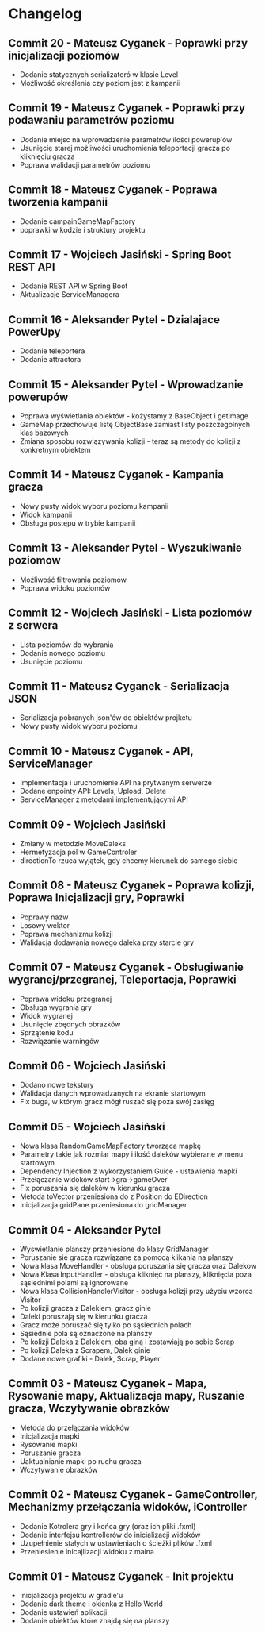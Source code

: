 # Changelog

## Commit 20 - Mateusz Cyganek - Poprawki przy inicjalizacji poziomów

-   Dodanie statycznych serializatoró w klasie Level
-   Możliwość określenia czy poziom jest z kampanii

## Commit 19 - Mateusz Cyganek - Poprawki przy podawaniu parametrów poziomu

-   Dodanie miejsc na wprowadzenie parametrów ilości powerup'ów
-   Usunięcię starej możliwości uruchomienia teleportacji gracza po kliknięciu gracza
-   Poprawa walidacji parametrów poziomu

## Commit 18 - Mateusz Cyganek - Poprawa tworzenia kampanii

-   Dodanie campainGameMapFactory
-   poprawki w kodzie i struktury projektu

## Commit 17 - Wojciech Jasiński - Spring Boot REST API

-   Dodanie REST API w Spring Boot
-   Aktualizacje ServiceManagera

## Commit 16 - Aleksander Pytel - Dzialajace PowerUpy

-   Dodanie teleportera
-   Dodanie attractora

## Commit 15 - Aleksander Pytel - Wprowadzanie powerupów

-   Poprawa wyświetlania obiektów - kożystamy z BaseObject i getImage
-   GameMap przechowuje listę ObjectBase zamiast listy poszczegolnych klas bazowych
-   Zmiana sposobu rozwiązywania kolizji - teraz są metody do kolizji z konkretnym obiektem

## Commit 14 - Mateusz Cyganek - Kampania gracza

-   Nowy pusty widok wyboru poziomu kampanii
-   Widok kampanii
-   Obsługa postępu w trybie kampanii

## Commit 13 - Aleksander Pytel - Wyszukiwanie poziomow

-   Możliwość filtrowania poziomów
-   Poprawa widoku poziomów

## Commit 12 - Wojciech Jasiński - Lista poziomów z serwera

-   Lista poziomów do wybrania
-   Dodanie nowego poziomu
-   Usunięcie poziomu

## Commit 11 - Mateusz Cyganek - Serializacja JSON

-   Serializacja pobranych json'ów do obiektów projketu
-   Nowy pusty widok wyboru poziomu

## Commit 10 - Mateusz Cyganek - API, ServiceManager

-   Implementacja i uruchomienie API na prytwanym serwerze
-   Dodane enpointy API: Levels, Upload, Delete
-   ServiceManager z metodami implementującymi API

## Commit 09 - Wojciech Jasiński

-   Zmiany w metodzie MoveDaleks
-   Hermetyzacja pól w GameControler
-   directionTo rzuca wyjątek, gdy chcemy kierunek do samego siebie

## Commit 08 - Mateusz Cyganek - Poprawa kolizji, Poprawa Inicjalizacji gry, Poprawki

-   Poprawy nazw
-   Losowy wektor
-   Poprawa mechanizmu kolizji
-   Walidacja dodawania nowego daleka przy starcie gry

## Commit 07 - Mateusz Cyganek - Obsługiwanie wygranej/przegranej, Teleportacja, Poprawki

-   Poprawa widoku przegranej
-   Obsługa wygrania gry
-   Widok wygranej
-   Usunięcie zbędnych obrazków
-   Sprzątenie kodu
-   Rozwiązanie warningów

## Commit 06 - Wojciech Jasiński

-   Dodano nowe tekstury
-   Walidacja danych wprowadzanych na ekranie startowym
-   Fix buga, w którym gracz mógł ruszać się poza swój zasięg

## Commit 05 - Wojciech Jasiński

-   Nowa klasa RandomGameMapFactory tworząca mapkę
-   Parametry takie jak rozmiar mapy i ilość daleków wybierane w menu startowym
-   Dependency Injection z wykorzystaniem Guice - ustawienia mapki
-   Przełączanie widoków start->gra->gameOver
-   Fix poruszania się daleków w kierunku gracza
-   Metoda toVector przeniesiona do z Position do EDirection
-   Inicjalizacja gridPane przeniesiona do gridManager

## Commit 04 - Aleksander Pytel

-   Wyswietlanie planszy przeniesione do klasy GridManager
-   Poruszanie sie gracza rozwiązane za pomocą klikania na planszy
-   Nowa klasa MoveHandler - obsługa poruszania się gracza oraz Dalekow
-   Nowa Klasa InputHandler - obsługa kliknięć na planszy, kliknięcia poza sąsiednimi polami są ignorowane
-   Nowa klasa CollisionHandlerVisitor - obsługa kolizji przy użyciu wzorca Visitor
-   Po kolizji gracza z Dalekiem, gracz ginie
-   Daleki poruszają się w kierunku gracza
-   Gracz może poruszać się tylko po sąsiednich polach
-   Sąsiednie pola są oznaczone na planszy
-   Po kolizji Daleka z Dalekiem, oba giną i zostawiają po sobie Scrap
-   Po kolizji Daleka z Scrapem, Dalek ginie
-   Dodane nowe grafiki - Dalek, Scrap, Player

## Commit 03 - Mateusz Cyganek - Mapa, Rysowanie mapy, Aktualizacja mapy, Ruszanie gracza, Wczytywanie obrazków

-   Metoda do przełączania widoków
-   Inicjalizacja mapki
-   Rysowanie mapki
-   Poruszanie gracza
-   Uaktualnianie mapki po ruchu gracza
-   Wczytywanie obrazków

## Commit 02 - Mateusz Cyganek - GameController, Mechanizmy przełączania widoków, iController

-   Dodanie Kotrolera gry i końca gry (oraz ich pliki .fxml)
-   Dodanie interfejsu kontrollerów do inicializacji widoków
-   Uzupełnienie stałych w ustawieniach o ścieżki plików .fxml
-   Przeniesienie inicajlizacji widoku z maina

## Commit 01 - Mateusz Cyganek - Init projektu

-   Inicjalizacja projektu w gradle'u
-   Dodanie dark theme i okienka z Hello World
-   Dodanie ustawień aplikacji
-   Dodanie obiektów które znajdą się na planszy
